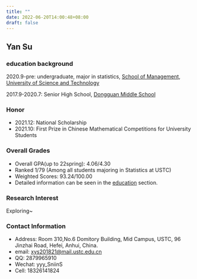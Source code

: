 ```yaml
---
title: ""
date: 2022-06-20T14:00:48+08:00
draft: false
---
```


## Yan Su

### education background

2020.9-pre: undergraduate, major in statistics, [School of Management](http://en.business.ustc.edu.cn/), [University of Science and Technology](http://en.ustc.edu.cn/) 

2017.9-2020.7: Senior High School, [Dongguan Middle School](https://www.dgzx.net/)

### Honor

- 2021.12: National Scholarship
- 2021.10: First Prize in Chinese Mathematical Competitions for University Students

### Overall Grades

- Overall GPA(up to 22spring): 4.06/4.30 
- Ranked 1/79 (Among all students majoring in Statistics at USTC)
- Weighted Scores: 93.24/100.00
- Detailed information can be seen in the [education](../education/) section.

### Research Interest

Exploring~

### Contact Information

- Address: Room 310,No.6 Domitory Building, Mid Campus, USTC, 96 Jinzhai Road, Hefei, Anhui, China.
- email: xys201821@mail.ustc.edu.cn
- QQ: 2879965910
- Wechat: yyy_SniinS
- Cell: 18326141824